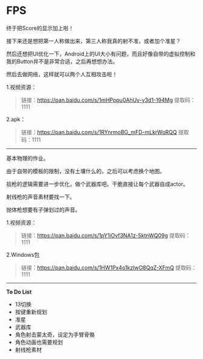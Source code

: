 # FPS
终于把Score的显示加上啦！

接下来还是想把第一人称做出来，第三人称我真的射不准，或者加个准星？

然后还想把UI优化一下，Android上的UI大小有问题，而且好像自带的虚拟控制和我的Button并不是非常合适，之后再想想办法。

然后去做网络，这样就可以两个人互相攻击啦！

1.视频资源：

> 链接：https://pan.baidu.com/s/1mHPppu0AhUv-y3d1-194Mg 
> 提取码：1111 

2.apk：

> 链接：https://pan.baidu.com/s/1RYnrmoBG_mFD-mLkrWoRQQ 
> 提取码：1111 

----

基本物理的作业。

由于自带的模板的限制，没有土壤什么的，之后可以考虑换个地图。

拾枪的逻辑需要进一步优化，做个武器库吧。干脆直接让每个武器自成actor。

射线枪的声音素材要找一下。

抛体枪想要有子弹划过的声音。

1.视频资源：

> 链接：https://pan.baidu.com/s/1pY1iOvf3NA1z-5ktnWQ09g 
> 提取码：1111 

2.Windows包

> 链接：https://pan.baidu.com/s/1HW1Px4o1kzIwO8QqZ-XFmQ 
> 提取码：1111 

----

**To Do List**

- 13切换
- 按键重新规划
- 准星
- 武器库
- 角色射击蒙太奇，设定为手臂骨骼
- 角色动画也需要规划
- 射线枪素材